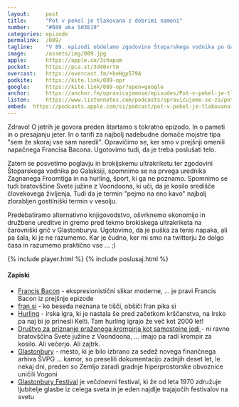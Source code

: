 ```yaml
---
layout: 	post
title:  	"Pot v pekel je tlakovana z dobrimi nameni"
number: 	"#089 aka S03E19"
categories:	epizode
permalink:	/089/
tagline: 	"V 89. epizodi obdelamo zgodovino Štoparskega vodnika po Galaksiji in pravila brokijskega ultrakriketa. Naučimo se, da je kosilo središče človekovega življenja."
image:		/assets/img/089.jpg
apple:		https://apple.co/3shapum
pocket:		https://pca.st/3d40xrtm
overcast:	https://overcast.fm/+beHgp579A
podkite:	https://kite.link/089-opr
google:		https://kite.link/089-opr?open=google
anchor:		https://anchor.fm/opravicujemose/episodes/Pot-v-pekel-je-tlakovana-z-dobrimi-nameni-e1e1dti
listen:		https://www.listennotes.com/podcasts/opravičujemo-se-za/pot-v-pekel-je-tlakovana-z-wa71CLxebXt/embed/
embed:	https://podcasts.apple.com/si/podcast/pot-v-pekel-je-tlakovana-z-dobrimi-nameni/id1514750013?i=1000550266206
---
```


Zdravo! O jetrih je govora preden štartamo s tokratno epizodo. In o pameti in o presajanju jeter. In o tarifi za najbolj nadebudne domače mojstre tipa "sem že skoraj vse sam naredil". Opravičimo se, ker smo v prejšnji omenili napačnega Francisa Bacona. Ugotovimo tudi, da je treba poslušati telo. 

Zatem se posvetimo poglavju in brokijskemu ultrakriketu ter zgodovini Štoparskega vodnika po Galaksiji, spomnimo se na prvega urednika Zagnanega Froomtiga in na hurling, šport, ki ga ne poznamo. Spomnimo se tudi bratovščine Svete južine z Voondoona, ki uči, da je kosilo središče človekovega življenja. Tudi da je termin "pejmo na eno kavo" najbolj zlorabljen gostilniški termin v vesolju. 

Predebatiramo alternativno knjigovodstvo, ošvrknemo ekonomijo in družbene ureditve in gremo pred tekmo brokiskega ultrakriketa na čarovniški grič v Glastonburyu. Ugotovimo, da je puška za tenis napaka, ali pa šala, ki je ne razumemo. Kar je čudno, ker mi smo na twitterju že dolgo časa in razumemo praktično vse ... ;) 

{% include player.html %}
{% include poslusaj.html %}

<!--break-->

#### Zapiski

- [Francis Bacon](https://www.youtube.com/watch?v=2eOQm9yZN3c) - ekspresionistični slikar moderne, ... je pravi Francis Bacon iz prejšnje epizode
- [fran.si](https://fran.si) - ko beseda neznana te tišči, obšiči fran pika si
- [Hurling](https://sl.wikipedia.org/wiki/Hurling) - irska igra, ki je nastala še pred začetkom krščanstva, na Irsko pa naj bi jo prinesli Kelti. Tam hurling igrajo že več kot 2000 let!
- [Društvo za priznanje praženega krompirja kot samostojne jedi ](https://prazen.krompir.si/) - ni ravno bratovščina Svete južine z Voondoona, ... imajo pa radi krompir za kosilo. Ali večerjo. Ali zajtrk.
- [Glastonbury](https://sl.wikipedia.org/wiki/Glastonbury) - mesto, ki je bilo izbrano za sedež novega finančnega arhiva ŠVPG ... kamor, so preselili dokumentacijo zadnjih deset let, le nekaj dni, preden so Zemljo zaradi gradnje hiperprostorske obvoznice uničili Vogoni
- [Glastonbury Festival](https://en.wikipedia.org/wiki/Glastonbury_Festival) je večdnevni festival, ki že od leta 1970 združuje ljubitelje glasbe iz celega sveta in je eden najdlje trajajočih festivalov na svetu